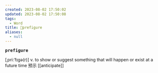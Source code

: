 ```yaml
---
created: 2023-08-02 17:50:02
updated: 2023-08-02 17:50:08
tags:
  - Word
title: 📖prefigure
aliases:
  - null
---
```


<pre><strong>prefigure</strong></pre>
[ˌpri:ˈfɪgə(r)]
v. to show or suggest something that will happen or exist at a future time 预示
[[anticipate]]
